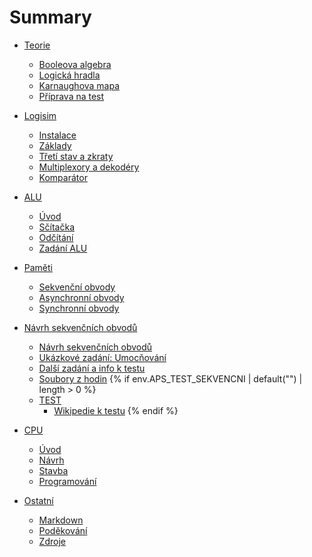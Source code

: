 # Summary

- [Teorie]()
  - [Booleova algebra](./10_teorie/01_booleova-algebra.md)
  - [Logická hradla](./10_teorie/02_hradla.md)
  - [Karnaughova mapa](./10_teorie/03_karnaughova-mapa.md)
  - [Příprava na test](./10_teorie/04_teorie-priprava-test.md)

- [Logisim]()
  - [Instalace](./20_logisim/01_logisim-instalace.md)
  - [Základy](./20_logisim/02_logisim-zaklady.md)
  - [Třetí stav a zkraty](./20_logisim/03_stavy.md)
  - [Multiplexory a dekodéry](./20_logisim/04_multiplexory-dekodery.md)
  - [Komparátor](./20_logisim/05_komparator.md)

- [ALU]()
  - [Úvod](./30_alu/01_alu-uvod.md)
  - [Sčítačka](./30_alu/02_alu-scitacka.md)
  - [Odčítání](./30_alu/03_odcitani.md)
  - [Zadání ALU](./30_alu/90_zadani.md)

- [Paměti]()
  - [Sekvenční obvody](./40_pameti/01_sekvencni-obvody.md)
  - [Asynchronní obvody](./40_pameti/02_asynchronni-obvody.md)
  - [Synchronní obvody](./40_pameti/03_synchronni-obvody.md)

- [Návrh sekvenčních obvodů]()
  - [Návrh sekvenčních obvodů](./50_sekvencni/01_navrh-sekvencnich.md)
  - [Ukázkové zadání: Umocňování](./50_sekvencni/10_zadani-exp.md)
  - [Další zadání a info k testu](./50_sekvencni/19_dalsi-zadani-test.md)
  - [Soubory z hodin](./50_sekvencni/20_soubory-z-hodin.md)
{% if env.APS_TEST_SEKVENCNI | default("") | length > 0 %}
  - [TEST](./50_sekvencni/zadani_test/{{env.APS_TEST_SEKVENCNI}}.md)
    - [Wikipedie k testu](./50_sekvencni/zadani_test/wiki.md)
{% endif %}

- [CPU]()
  - [Úvod](./60_cpu/01_cpu-uvod.md)
  - [Návrh](./60_cpu/02_cpu-design.md)
  - [Stavba](./60_cpu/03_cpu-build.md)
  - [Programování](./60_cpu/04_cpu-programming.md)

- [Ostatní]()
  - [Markdown](./90_ostatni/markdown.md)
  - [Poděkování](./90_ostatni/contributors.md)
  - [Zdroje](./90_ostatni/zdroje.md)
